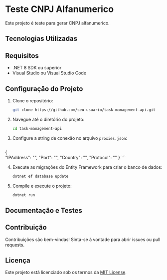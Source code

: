 # Teste CNPJ Alfanumerico

Este projeto é teste para gerar CNPJ alfanumerico.

## Tecnologias Utilizadas

## Requisitos

- .NET 8 SDK ou superior
- Visual Studio ou Visual Studio Code

## Configuração do Projeto

1. Clone o repositório:
    ```bash
    git clone https://github.com/seu-usuario/task-management-api.git
    ```
    
2. Navegue até o diretório do projeto:
    ```bash
    cd task-management-api
    ```

3. Configure a string de conexão no arquivo `proxies.json`:
    ```json
{    
    "IPAddress": "",
    "Port": "",
    "Country": "",
    "Protocol": ""
  }
    ```

4. Execute as migrações do Entity Framework para criar o banco de dados:
    ```bash
    dotnet ef database update
    ```

5. Compile e execute o projeto:
    ```bash
    dotnet run
    ```

## Documentação e Testes


## Contribuição

Contribuições são bem-vindas! Sinta-se à vontade para abrir issues ou pull requests.

## Licença

Este projeto está licenciado sob os termos da [MIT License](LICENSE).


